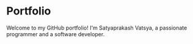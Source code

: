 # Portfolio
Welcome to my GitHub portfolio! I'm Satyaprakash Vatsya, a passionate programmer and a software developer.
